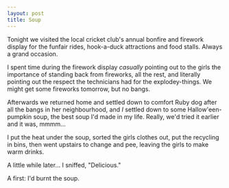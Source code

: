 ```yaml
---
layout: post
title: Soup
---
```


Tonight we visited the local cricket club's annual bonfire and firework display for the funfair rides, hook-a-duck attractions and food stalls. Always a grand occasion.

I spent time during the firework display *casually* pointing out to the girls the importance of standing back from fireworks, all the rest, and literally pointing out the respect the technicians had for the explodey-things. We might get some fireworks tomorrow, but no bangs.

Afterwards we returned home and settled down to comfort Ruby dog after all the bangs in her neighbourhood, and *I* settled down to some Hallow'een-pumpkin soup, the best soup I'd made in my life. Really, we'd tried it earlier and it was, mmmm…

I put the heat under the soup, sorted the girls clothes out, put the recycling in bins, then went upstairs to change and pee, leaving the girls to make warm drinks.

A little while later… I sniffed, "Delicious."

A first: I'd burnt the soup.
